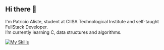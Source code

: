 ## Hi there 👋

I'm Patricio Aliste, student at CIISA Technological Institute and self-taught FullStack Developer.
\
I’m currently learning C, data structures and algorithms.

[![My Skills](https://skillicons.dev/icons?i=python,js,html,css,react,nodejs,postgres,docker,aws,gcp)](https://skillicons.dev)
<!--
**nonspada/nonspada** is a ✨ _special_ ✨ repository because its `README.md` (this file) appears on your GitHub profile.
[![My Skills](https://skillicons.dev/icons?i=python,js,html,css,nodejs,docker,aws,gcp&perline=3)](https://skillicons.dev)

Here are some ideas to get you started:

- 🔭 I’m currently working on ...
- 🌱 I’m currently learning ...
- 👯 I’m looking to collaborate on ...
- 🤔 I’m looking for help with ...
- 💬 Ask me about ...
- 📫 How to reach me: ...
- 😄 Pronouns: ...
- ⚡ Fun fact: ...
-->
